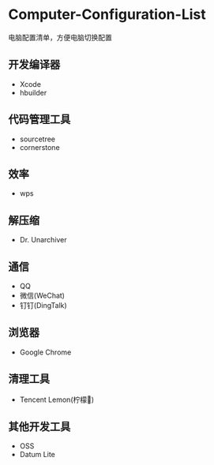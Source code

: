 # Computer-Configuration-List
电脑配置清单，方便电脑切换配置
## 开发编译器
- Xcode
- hbuilder
## 代码管理工具
- sourcetree
- cornerstone
## 效率
- wps
## 解压缩
- Dr. Unarchiver
## 通信
- QQ
- 微信(WeChat)
- 钉钉(DingTalk)
## 浏览器
- Google Chrome
## 清理工具
- Tencent Lemon(柠檬🍋)
## 其他开发工具
- OSS
- Datum Lite
